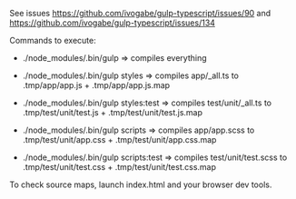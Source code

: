 See issues https://github.com/ivogabe/gulp-typescript/issues/90 and https://github.com/ivogabe/gulp-typescript/issues/134

Commands to execute:

- ./node_modules/.bin/gulp => compiles everything

- ./node_modules/.bin/gulp styles => compiles app/_all.ts to .tmp/app/app.js + .tmp/app/app.js.map
- ./node_modules/.bin/gulp styles:test => compiles test/unit/_all.ts to .tmp/test/unit/test.js + .tmp/test/unit/test.js.map

- ./node_modules/.bin/gulp scripts => compiles app/app.scss to .tmp/test/unit/app.css + .tmp/test/unit/app.css.map
- ./node_modules/.bin/gulp scripts:test => compiles test/unit/test.scss to .tmp/test/unit/test.css + .tmp/test/unit/test.css.map

To check source maps, launch index.html and your browser dev tools.
